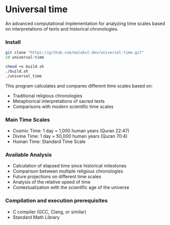 # Universal time
An advanced computational implementation for analyzing time scales based on interpretations of texts and historical chronologies.

### Install
```sh
git clone "https://github.com/malakut-dev/universal-time.git"
cd universal-time

chmod +x build.sh
./build.sh
./universal_time
```

This program calculates and compares different time scales based on:

- Traditional religious chronologies
- Metaphorical interpretations of sacred texts
- Comparisons with modern scientific time scales

### Main Time Scales

- Cosmic Time: 1 day = 1,000 human years (Quran 22:47)
- Divine Time: 1 day = 50,000 human years (Quran 70:4)
- Human Time: Standard Time Scale

### Available Analysis

- Calculation of elapsed time since historical milestones
- Comparison between multiple religious chronologies
- Future projections on different time scales
- Analysis of the relative speed of time
- Contextualization with the scientific age of the universe

### Compilation and execution prerequisites

- C compiler (GCC, Clang, or similar)
- Standard Math Library
